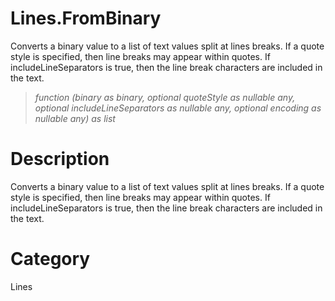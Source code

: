 ﻿# Lines.FromBinary
Converts a binary value to a list of text values split at lines breaks.  If a quote style is specified, then line breaks may appear within quotes.  If includeLineSeparators is true, then the line break characters are included in the text.
> _function (binary as binary, optional quoteStyle as nullable any, optional includeLineSeparators as nullable any, optional encoding as nullable any) as list_
# Description 
Converts a binary value to a list of text values split at lines breaks.  If a quote style is specified, then line breaks may appear within quotes.  If includeLineSeparators is true, then the line break characters are included in the text.
# Category 
Lines
